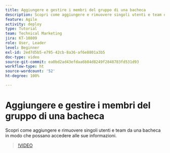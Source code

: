 ```yaml
---
title: Aggiungere e gestire i membri del gruppo di una bacheca
description: Scopri come aggiungere e rimuovere singoli utenti e team da una bacheca in modo che possano accedere alle sue informazioni.
feature: Agile
activity: deploy
type: Tutorial
team: Technical Marketing
jira: KT-10809
role: User, Leader
level: Beginner
exl-id: 2ed7d5b5-e795-42cb-8a36-af6e8801a3b5
doc-type: video
source-git-commit: ea0bd2ad43efdaa6b84d8249f2848783fd531d93
workflow-type: ht
source-wordcount: '52'
ht-degree: 100%

---
```


# Aggiungere e gestire i membri del gruppo di una bacheca

Scopri come aggiungere e rimuovere singoli utenti e team da una bacheca in modo che possano accedere alle sue informazioni.

>[!VIDEO](https://video.tv.adobe.com/v/346808/?quality=12&learn=on)

